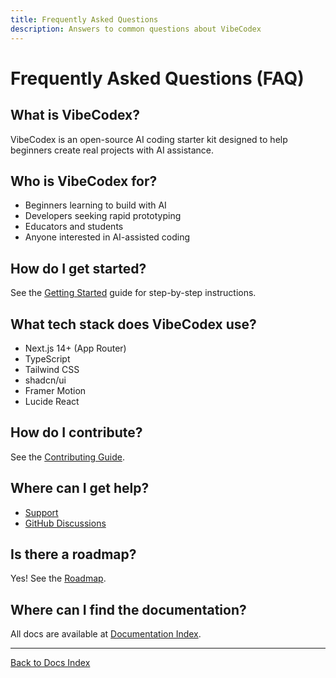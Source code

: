 ```yaml
---
title: Frequently Asked Questions
description: Answers to common questions about VibeCodex
---
```


# Frequently Asked Questions (FAQ)

## What is VibeCodex?
VibeCodex is an open-source AI coding starter kit designed to help beginners create real projects with AI assistance.

## Who is VibeCodex for?
- Beginners learning to build with AI
- Developers seeking rapid prototyping
- Educators and students
- Anyone interested in AI-assisted coding

## How do I get started?
See the [Getting Started](/docs/getting-started) guide for step-by-step instructions.

## What tech stack does VibeCodex use?
- Next.js 14+ (App Router)
- TypeScript
- Tailwind CSS
- shadcn/ui
- Framer Motion
- Lucide React

## How do I contribute?
See the [Contributing Guide](/docs/CONTRIBUTING).

## Where can I get help?
- [Support](/SUPPORT)
- [GitHub Discussions](https://github.com/jalcantarab/v0-vibecodex/discussions)

## Is there a roadmap?
Yes! See the [Roadmap](/docs/roadmap).

## Where can I find the documentation?
All docs are available at [Documentation Index](/docs).

---

[Back to Docs Index](/docs)
